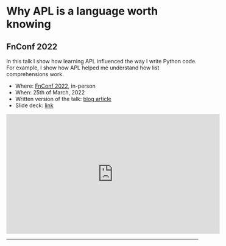 # Why APL is a language worth knowing

## FnConf 2022

In this talk I show how learning APL influenced the way I write Python code.
For example, I show how APL helped me understand how list comprehensions work.

 - Where: [FnConf 2022](https://confengine.com/conferences/functional-conf-2022/proposal/16278/why-apl-is-a-language-worth-knowing), in-person
 - When: 25th of March, 2022
 - Written version of the talk: [blog article](/blog/why-apl-is-a-language-worth-knowing)
 - Slide deck: [link](https://github.com/mathspp/talks/blob/main/20220325_fnconf_why_apl_is_a_language_worth_knowing/slide_deck.pdf)

<div style="text-align:center">
<iframe width="560" height="315" src="https://www.youtube.com/embed/j-qlYcIl61o?start=14" title="Why APL is a language worth knowing" frameborder="0" allow="accelerometer; autoplay; clipboard-write; encrypted-media; gyroscope; picture-in-picture; web-share" allowfullscreen></iframe>
</div>

---

[dunder-article]: /blog/pydonts/dunder-methods

